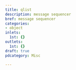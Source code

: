 ```yaml
---
title: qlist
description: message sequencer
bref: message sequencer
categories:
- object
inlets:
  1st: {}
outlets:
  1st: {}
draft: true
pdcategory: Misc

---
```



